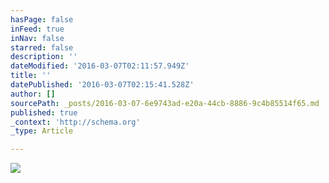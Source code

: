 ```yaml
---
hasPage: false
inFeed: true
inNav: false
starred: false
description: ''
dateModified: '2016-03-07T02:11:57.949Z'
title: ''
datePublished: '2016-03-07T02:15:41.528Z'
author: []
sourcePath: _posts/2016-03-07-6e9743ad-e20a-44cb-8886-9c4b85514f65.md
published: true
_context: 'http://schema.org'
_type: Article

---
```

![](https://the-grid-user-content.s3-us-west-2.amazonaws.com/4e6976a7-86a0-45be-865e-6e9e2accd121.jpg)